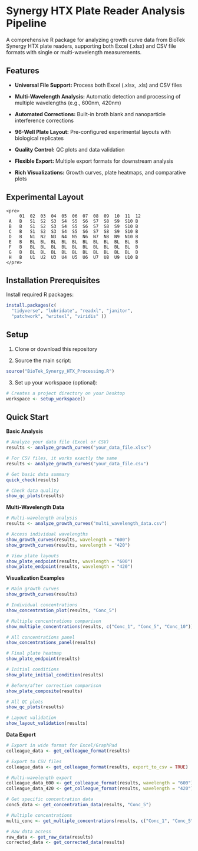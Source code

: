 # Synergy HTX Plate Reader Analysis Pipeline

A comprehensive R package for analyzing growth curve data from BioTek
Synergy HTX plate readers, supporting both Excel (.xlsx) and CSV file
formats with single or multi-wavelength measurements.

## Features

-   **Universal File Support:** Process both Excel (.xlsx, .xls) and CSV
    files

-   **Multi-Wavelength Analysis:** Automatic detection and processing of
    multiple wavelengths (e.g., 600nm, 420nm)

-   **Automated Corrections:** Built-in broth blank and nanoparticle
    interference corrections

-   **96-Well Plate Layout:** Pre-configured experimental layouts with
    biological replicates

-   **Quality Control:** QC plots and data validation

-   **Flexible Export:** Multiple export formats for downstream analysis

-   **Rich Visualizations:** Growth curves, plate heatmaps, and
    comparative plots

## Experimental Layout

```{=html}
<pre>
     01  02  03  04  05  06  07  08  09  10  11  12
 A   B   S1  S2  S3  S4  S5  S6  S7  S8  S9  S10 B
 B   B   S1  S2  S3  S4  S5  S6  S7  S8  S9  S10 B  
 C   B   S1  S2  S3  S4  S5  S6  S7  S8  S9  S10 B
 D   B   N1  N2  N3  N4  N5  N6  N7  N8  N9  N10 B
 E   B   BL  BL  BL  BL  BL  BL  BL  BL  BL  BL  B
 F   B   BL  BL  BL  BL  BL  BL  BL  BL  BL  BL  B
 G   B   BL  BL  BL  BL  BL  BL  BL  BL  BL  BL  B
 H   B   U1  U2  U3  U4  U5  U6  U7  U8  U9  U10 B
</pre>
```

## Installation Prerequisites

Install required R packages:

``` r
install.packages(c( 
  "tidyverse", "lubridate", "readxl", "janitor", 
  "patchwork", "writexl", "viridis" )) 
```

## Setup

1.  Clone or download this repository

2.  Source the main script:

``` R
source("BioTek_Synergy_HTX_Processing.R")
```

3.  Set up your workspace (optional):

``` R
# Creates a project directory on your Desktop 
workspace <- setup_workspace()
```

## Quick Start

**Basic Analysis**

``` r
# Analyze your data file (Excel or CSV)
results <- analyze_growth_curves("your_data_file.xlsx")

# For CSV files, it works exactly the same
results <- analyze_growth_curves("your_data_file.csv")

# Get basic data summary
quick_check(results)

# Check data quality
show_qc_plots(results)
```

**Multi-Wavelength Data**

``` r
# Multi-wavelength analysis
results <- analyze_growth_curves("multi_wavelength_data.csv")

# Access individual wavelengths
show_growth_curves(results, wavelength = "600")
show_growth_curves(results, wavelength = "420")

# View plate layouts
show_plate_endpoint(results, wavelength = "600")
show_plate_endpoint(results, wavelength = "420")
```

**Visualization Examples**

``` r
# Main growth curves
show_growth_curves(results)

# Individual concentrations
show_concentration_plot(results, "Conc_5")

# Multiple concentrations comparison
show_multiple_concentrations(results, c("Conc_1", "Conc_5", "Conc_10"))

# All concentrations panel
show_concentrations_panel(results)

# Final plate heatmap
show_plate_endpoint(results)

# Initial conditions
show_plate_initial_condition(results)

# Before/after correction comparison
show_plate_composite(results)

# All QC plots
show_qc_plots(results)

# Layout validation
show_layout_validation(results)
```

**Data Export**

``` r
# Export in wide format for Excel/GraphPad
colleague_data <- get_colleague_format(results)

# Export to CSV files
colleague_data <- get_colleague_format(results, export_to_csv = TRUE)

# Multi-wavelength export
colleague_data_600 <- get_colleague_format(results, wavelength = "600")
colleague_data_420 <- get_colleague_format(results, wavelength = "420")

# Get specific concentration data
conc5_data <- get_concentration_data(results, "Conc_5")

# Multiple concentrations
multi_conc <- get_multiple_concentrations(results, c("Conc_1", "Conc_5", "Conc_10"))

# Raw data access
raw_data <- get_raw_data(results)
corrected_data <- get_corrected_data(results)
```
